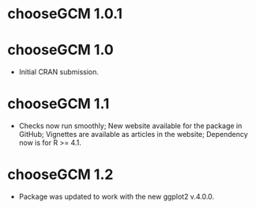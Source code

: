 # chooseGCM 1.0.1

# chooseGCM 1.0

* Initial CRAN submission.

# chooseGCM 1.1

* Checks now run smoothly; New website available for the package in GitHub; Vignettes are available
as articles in the website; Dependency now is for R >= 4.1.

# chooseGCM 1.2

* Package was updated to work with the new ggplot2 v.4.0.0.
